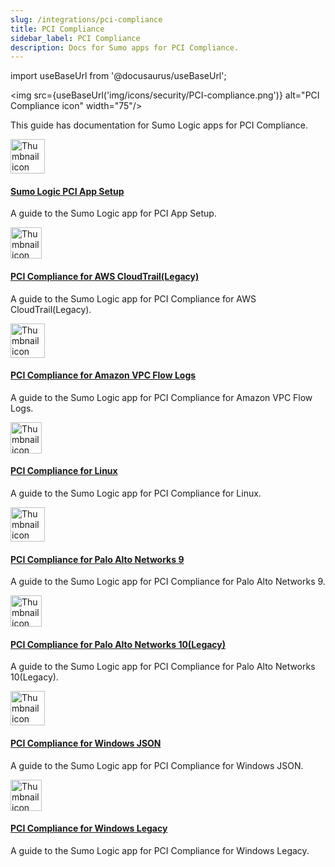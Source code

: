 ```yaml
---
slug: /integrations/pci-compliance
title: PCI Compliance
sidebar_label: PCI Compliance
description: Docs for Sumo apps for PCI Compliance.
---
```


import useBaseUrl from '@docusaurus/useBaseUrl';

<img src={useBaseUrl('img/icons/security/PCI-compliance.png')} alt="PCI Compliance icon" width="75"/>

This guide has documentation for Sumo Logic apps for PCI Compliance.

<div className="box-wrapper" markdown="1">
<div className="box smallbox1 card">
  <div className="container">
  <img src={useBaseUrl('img/integrations/pci-compliance/pci-logo.png')} alt="Thumbnail icon" width="55"/>
  <h4><a href="/docs/integrations/pci-compliance/setup">Sumo Logic PCI App Setup</a></h4>
  <p>A guide to the Sumo Logic app for PCI App Setup.</p>
  </div>
</div>
<div className="box smallbox2 card">
  <div className="container">
  <img src={useBaseUrl('img/integrations/pci-compliance/pci-logo.png')} alt="Thumbnail icon" width="50"/>
  <h4><a href="/docs/integrations/pci-compliance/cloudtrail-pci-compliance">PCI Compliance for AWS CloudTrail(Legacy)</a></h4>
  <p>A guide to the Sumo Logic app for PCI Compliance for AWS CloudTrail(Legacy).</p>
  </div>
</div>
<div className="box smallbox3 card">
  <div className="container">
  <img src={useBaseUrl('img/integrations/pci-compliance/pci-logo.png')} alt="Thumbnail icon" width="55"/>
  <h4><a href="/docs/integrations/pci-compliance//vpc-flow-logs-pci-compliance">PCI Compliance for Amazon VPC Flow Logs</a></h4>
  <p>A guide to the Sumo Logic app for PCI Compliance for Amazon VPC Flow Logs.</p>
  </div>
</div>
<div className="box smallbox4 card">
  <div className="container">
  <img src={useBaseUrl('img/integrations/pci-compliance/pci-logo.png')} alt="Thumbnail icon" width="50"/>
  <h4><a href="/docs/integrations/pci-compliance/linux">PCI Compliance for Linux</a></h4>
  <p>A guide to the Sumo Logic app for PCI Compliance for Linux.</p>
  </div>
</div>
    <div className="box smallbox5 card">
      <div className="container">
      <img src={useBaseUrl('img/integrations/pci-compliance/pci-logo.png')} alt="Thumbnail icon" width="55"/>
      <h4><a href="/docs/integrations/pci-compliance/palo-alto-networks-9">PCI Compliance for Palo Alto Networks 9</a></h4>
      <p>A guide to the Sumo Logic app for PCI Compliance for Palo Alto Networks 9.</p>
      </div>
    </div>
    <div className="box smallbox6 card">
      <div className="container">
      <img src={useBaseUrl('img/integrations/pci-compliance/pci-logo.png')} alt="Thumbnail icon" width="50"/>
      <h4><a href="/docs/integrations/pci-compliance/palo-alto-networks-10">PCI Compliance for Palo Alto Networks 10(Legacy)</a></h4>
      <p>A guide to the Sumo Logic app for PCI Compliance for Palo Alto Networks 10(Legacy).</p>
      </div>
    </div>
    <div className="box smallbox7 card">
      <div className="container">
      <img src={useBaseUrl('img/integrations/pci-compliance/pci-logo.png')} alt="Thumbnail icon" width="55"/>
      <h4><a href="/docs/integrations/pci-compliance/windows-json-pci-compliance">PCI Compliance for Windows JSON</a></h4>
      <p>A guide to the Sumo Logic app for PCI Compliance for Windows JSON.</p>
      </div>
    </div>
    <div className="box smallbox8 card">
      <div className="container">
      <img src={useBaseUrl('img/integrations/pci-compliance/pci-logo.png')} alt="Thumbnail icon" width="50"/>
      <h4><a href="/docs/integrations/pci-compliance/windows-legacy-pci-compliance">PCI Compliance for Windows Legacy</a></h4>
      <p>A guide to the Sumo Logic app for PCI Compliance for Windows Legacy.</p>
      </div>
    </div>
